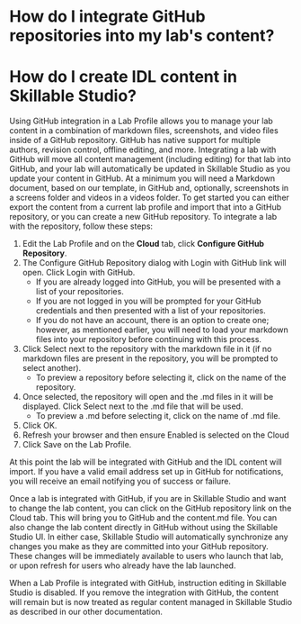 # How do I integrate GitHub repositories into my lab's content?

# How do I create IDL content in Skillable Studio?

Using GitHub integration in a Lab Profile allows you to manage your lab content in a combination of markdown files, screenshots, and video files inside of a GitHub repository. GitHub has native support for multiple authors, revision control, offline editing, and more. Integrating a lab with GitHub will move all content management (including editing) for that lab into GitHub, and your lab will automatically be updated in Skillable Studio as you update your content in GitHub. At a minimum you will need a Markdown document, based on our template, in GitHub and, optionally, screenshots in a screens folder and videos in a videos folder. To get started you can either export the content from a current lab profile and import that into a GitHub repository, or you can create a new GitHub repository. To integrate a lab with the repository, follow these steps:

1. Edit the Lab Profile and on the **Cloud** tab, click **Configure GitHub Repository**.
1. The Configure GitHub Repository dialog with Login with GitHub link will open. Click Login with GitHub.
    - If you are already logged into GitHub, you will be presented with a list of your repositories.
    - If you are not logged in you will be prompted for your GitHub credentials and then presented with a list of your repositories.
    - If you do not have an account, there is an option to create one; however, as mentioned earlier, you will need to load your markdown files into your repository before continuing with this process.
1. Click Select next to the repository with the markdown file in it (if no markdown files are present in the repository, you will be prompted to select another).
    - To preview a repository before selecting it, click on the name of the repository.
1. Once selected, the repository will open and the .md files in it will be displayed. Click Select next to the .md file that will be used.
    - To preview a .md before selecting it, click on the name of .md file.
1. Click OK.
1. Refresh your browser and then ensure Enabled is selected on the Cloud
1. Click Save on the Lab Profile.

At this point the lab will be integrated with GitHub and the IDL content will import. If you have a valid email address set up in GitHub for notifications, you will receive an email notifying you of success or failure.

Once a lab is integrated with GitHub, if you are in Skillable Studio and want to change the lab content, you can click on the GitHub repository link on the Cloud tab. This will bring you to GitHub and the content.md file. You can also change the lab content directly in GitHub without using the Skillable Studio UI. In either case, Skillable Studio will automatically synchronize any changes you make as they are committed into your GitHub repository. These changes will be immediately available to users who launch that lab, or upon refresh for users who already have the lab launched.

When a Lab Profile is integrated with GitHub, instruction editing in Skillable Studio is disabled. If you remove the integration with GitHub, the content will remain but is now treated as regular content managed in Skillable Studio as described in our other documentation.